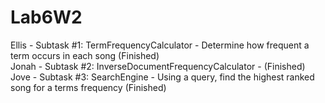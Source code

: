 # Lab6W2
Ellis - Subtask #1: TermFrequencyCalculator - Determine how frequent a term occurs in each song (Finished)    
Jonah - Subtask #2: InverseDocumentFrequencyCalculator - (Finished)   
Jove - Subtask #3: SearchEngine - Using a query, find the highest ranked song for a terms frequency (Finished)    
